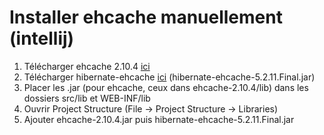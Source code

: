 # Installer ehcache manuellement (intellij)

1. Télécharger ehcache 2.10.4 [ici](http://www.ehcache.org/downloads/)
2. Télécharger hibernate-ehcache [ici](https://repo1.maven.org/maven2/org/hibernate/hibernate-ehcache/5.2.11.Final/) (hibernate-ehcache-5.2.11.Final.jar)
3. Placer les .jar (pour ehcache, ceux dans ehcache-2.10.4/lib) dans les dossiers src/lib et WEB-INF/lib
4. Ouvrir Project Structure (File &rarr; Project Structure &rarr; Libraries)
5. Ajouter ehcache-2.10.4.jar puis hibernate-ehcache-5.2.11.Final.jar 